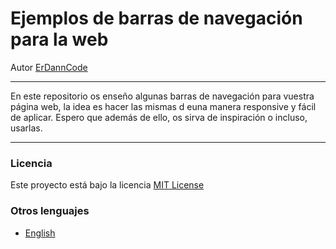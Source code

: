 # Ejemplos de barras de navegación para la web

Autor [ErDannCode](https://www.instagram.com/erdanncode/)

---

En este repositorio os enseño algunas barras de navegación para vuestra página web, la idea es hacer las mismas d euna manera responsive y fácil de aplicar. Espero que además de ello, os sirva de inspiración o incluso, usarlas.

---

### Licencia

Este proyecto está bajo la licencia [MIT License](./LICENSE.md)

### Otros lenguajes

- [English](./README.md)
